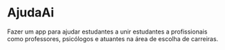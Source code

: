 # AjudaAi
Fazer um app para ajudar estudantes a unir estudantes a profissionais como professores, psicólogos e atuantes na área de escolha de carreiras.
